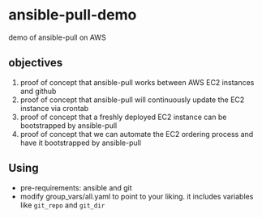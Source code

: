 # ansible-pull-demo
demo of ansible-pull on AWS

## objectives
1. proof of concept that ansible-pull works between AWS EC2 instances and github
1. proof of concept that ansible-pull will continuously update the EC2 instance via crontab
1. proof of concept that a freshly deployed EC2 instance can be bootstrapped by ansible-pull
1. proof of concept that we can automate the EC2 ordering process and have it bootstrapped by ansible-pull

## Using
- pre-requirements: ansible and git
- modify group_vars/all.yaml to point to your liking. it includes variables like `git_repo` and `git_dir` 
